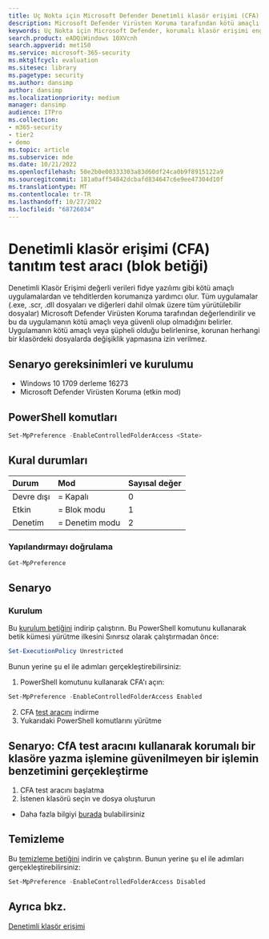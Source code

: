 ```yaml
---
title: Uç Nokta için Microsoft Defender Denetimli klasör erişimi (CFA) tanıtım test aracı
description: Microsoft Defender Virüsten Koruma tarafından kötü amaçlı uygulamaların ve tehditlerin nasıl değerlendirilip karşılandığına bakın.
keywords: Uç Nokta için Microsoft Defender, korumalı klasör erişimi engellendi, şüpheli dosyaları algılayın, şüpheli uygulamaları algılayın,
search.product: eADQiWindows 10XVcnh
search.appverid: met150
ms.service: microsoft-365-security
ms.mktglfcycl: evaluation
ms.sitesec: library
ms.pagetype: security
ms.author: dansimp
author: dansimp
ms.localizationpriority: medium
manager: dansimp
audience: ITPro
ms.collection:
- m365-security
- tier2
- demo
ms.topic: article
ms.subservice: mde
ms.date: 10/21/2022
ms.openlocfilehash: 50e2b0e00333303a83d60df24ca0b9f8915122a9
ms.sourcegitcommit: 181a0aff54842dcbafd834647c6e9ee47304d10f
ms.translationtype: MT
ms.contentlocale: tr-TR
ms.lasthandoff: 10/27/2022
ms.locfileid: "68726034"
---
```

# <a name="controlled-folder-access-cfa-demonstration-test-tool-block-script"></a>Denetimli klasör erişimi (CFA) tanıtım test aracı (blok betiği)

Denetimli Klasör Erişimi değerli verileri fidye yazılımı gibi kötü amaçlı uygulamalardan ve tehditlerden korumanıza yardımcı olur. Tüm uygulamalar (.exe, .scr, .dll dosyaları ve diğerleri dahil olmak üzere tüm yürütülebilir dosyalar) Microsoft Defender Virüsten Koruma tarafından değerlendirilir ve bu da uygulamanın kötü amaçlı veya güvenli olup olmadığını belirler. Uygulamanın kötü amaçlı veya şüpheli olduğu belirlenirse, korunan herhangi bir klasördeki dosyalarda değişiklik yapmasına izin verilmez.

## <a name="scenario-requirements-and-setup"></a>Senaryo gereksinimleri ve kurulumu

- Windows 10 1709 derleme 16273
- Microsoft Defender Virüsten Koruma (etkin mod)

## <a name="powershell-commands"></a>PowerShell komutları

```powershell
Set-MpPreference -EnableControlledFolderAccess <State>
```

## <a name="rule-states"></a>Kural durumları

|Durum | Mod| Sayısal değer |
|:---|:---|:---|
| Devre dışı | = Kapalı | 0 |
| Etkin | = Blok modu | 1 |
| Denetim | = Denetim modu | 2 |

### <a name="verify-configuration"></a>Yapılandırmayı doğrulama

```powershell
Get-MpPreference
```

## <a name="scenario"></a>Senaryo

### <a name="setup"></a>Kurulum

Bu [kurulum betiğini](https://demo.wd.microsoft.com/Content/CFA_SetupScript.zip) indirip çalıştırın. Bu PowerShell komutunu kullanarak betik kümesi yürütme ilkesini Sınırsız olarak çalıştırmadan önce:

```powershell
Set-ExecutionPolicy Unrestricted
```

Bunun yerine şu el ile adımları gerçekleştirebilirsiniz:

1. PowerShell komutunu kullanarak CFA'ı açın:

  ```powershell
  Set-MpPreference -EnableControlledFolderAccess Enabled
  ```

2. CFA [test aracını](https://demo.wd.microsoft.com/Content/CFAtool.exe) indirme
3. Yukarıdaki PowerShell komutlarını yürütme

## <a name="scenario-use-the-cfa-test-tool-to-simulate-an-untrusted-process-writing-to-a-protected-folder"></a>Senaryo: CfA test aracını kullanarak korumalı bir klasöre yazma işlemine güvenilmeyen bir işlemin benzetimini gerçekleştirme

1. CFA test aracını başlatma
2. İstenen klasörü seçin ve dosya oluşturun
- Daha fazla bilgiyi [burada](/windows/threat-protection/windows-defender-exploit-guard/evaluate-controlled-folder-access.md) bulabilirsiniz

## <a name="clean-up"></a>Temizleme

Bu [temizleme betiğini](https://demo.wd.microsoft.com/Content/ASR_CFA_CleanupScript.zip) indirin ve çalıştırın. Bunun yerine şu el ile adımları gerçekleştirebilirsiniz:

```powershell
Set-MpPreference -EnableControlledFolderAccess Disabled
```

## <a name="see-also"></a>Ayrıca bkz.
[Denetimli klasör erişimi](/windows/threat-protection/windows-defender-exploit-guard/controlled-folders-exploit-guard)
